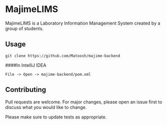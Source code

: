 # MajimeLIMS
MajimeLIMS is a Laboratory Information Management System created by a group of students.

## Usage
````
git clone https://github.com/Matoosh/majime-backend
````
####In IntelliJ IDEA
```
File -> Open -> majime-backend/pom.xml
```
## Contributing
Pull requests are welcome. For major changes, please open an issue first to discuss what you would like to change.

Please make sure to update tests as appropriate.